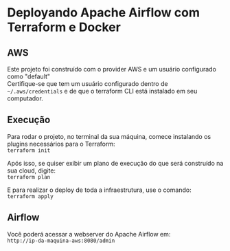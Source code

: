# Deployando Apache Airflow com Terraform e Docker

## AWS
Este projeto foi construído com o provider AWS e um usuário configurado como "default" <br />
Certifique-se que tem um usuário configurado dentro de `~/.aws/credentials` e de que o terraform CLI está instalado em seu computador.

## Execução
Para rodar o projeto, no terminal da sua máquina, comece instalando os plugins necessários para o Terraform: <br />
`terraform init`

Após isso, se quiser exibir um plano de execução do que será construído na sua cloud, digite: <br />
`terraform plan`

E para realizar o deploy de toda a infraestrutura, use o comando: <br />
`terraform apply`

## Airflow
Você poderá acessar a webserver do Apache Airflow em: <br />
`http://ip-da-maquina-aws:8080/admin`

